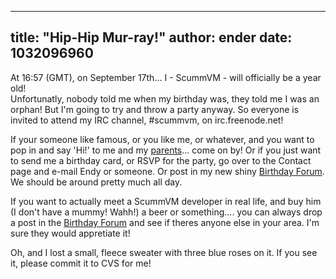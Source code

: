 
---
title: "Hip-Hip Mur-ray!"
author: ender
date: 1032096960
---

At 16:57 (GMT), on September 17th... I - ScummVM - will officially be a year old!  
Unfortunatly, nobody told me when my birthday was, they told me I was an orphan! But I'm going to try and throw a party anyway. So everyone is invited to attend my IRC channel, #scummvm, on irc.freenode.net!  
  
If your someone like famous, or you like me, or whatever, and you want to pop in and say 'Hi!' to me and my [parents](http://www.scummvm.org/contact.php)... come on by! Or if you just want to send me a birthday card, or RSVP for the party, go over to the Contact page and e-mail Endy or someone. Or post in my new shiny [Birthday Forum](https://sourceforge.net/forum/forum.php?forum_id=210596). We should be around pretty much all day.  
  
If you want to actually meet a ScummVM developer in real life, and buy him (I don't have a mummy! Wahh!) a beer or something.... you can always drop a post in the [Birthday Forum](https://sourceforge.net/forum/forum.php?forum_id=210596) and see if theres anyone else in your area. I'm sure they would appretiate it!  
  
Oh, and I lost a small, fleece sweater with three blue roses on it. If you see it, please commit it to CVS for me!
